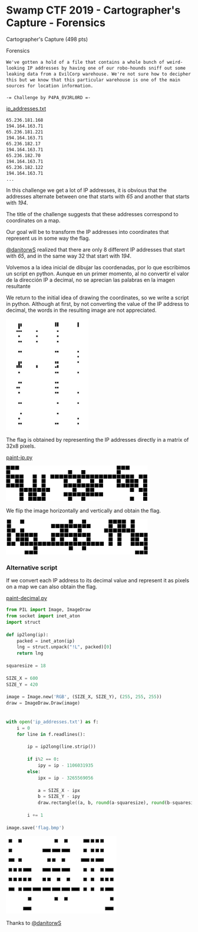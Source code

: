 # Swamp CTF 2019 - Cartographer's Capture - Forensics

Cartographer's Capture (498 pts)

Forensics
```
We've gotten a hold of a file that contains a whole bunch of weird-looking IP addresses by having one of our robo-hounds sniff out some leaking data from a EvilCorp warehouse. We're not sure how to decipher this but we know that this particular warehouse is one of the main sources for location information.

-= Challenge by P4PA_0V3RL0RD =-
```

[ip_addresses.txt](ip_addresses.txt)

```
65.236.181.168
194.164.163.71
65.236.181.221
194.164.163.71
65.236.182.17
194.164.163.71
65.236.182.70
194.164.163.71
65.236.182.122
194.164.163.71
...
```

In this challenge we get a lot of IP addresses, it is obvious that the addresses alternate between one that starts with *65* and another that starts with *194*.

The title of the challenge suggests that these addresses correspond to coordinates on a map.

Our goal will be to transform the IP addresses into coordinates that represent us in some way the flag.

[@danitorwS](https://twitter.com/danitorwS) realized that there are only 8 different IP addresses that start with *65*, and in the same way 32 that start with *194*.

Volvemos a la idea inicial de dibujar las coordenadas, por lo que escribimos un script en python. Aunque en un primer momento, al no convertir el valor de la dirección IP a decimal, no se aprecian las palabras en la imagen resultante

We return to the initial idea of drawing the coordinates, so we write a script in python. Although at first, by not converting the value of the IP address to decimal, the words in the resulting image are not appreciated.

![](img/fuk.jpg)

The flag is obtained by representing the IP addresses directly in a matrix of 32x8 pixels.

[paint-ip.py](paint-ip.py)

![](img/flag-flip.png)

We flip the image horizontally and vertically and obtain the flag.

![](img/flag.png)

### Alternative script

If we convert each IP address to its decimal value and represent it as pixels on a map we can also obtain the flag.

[paint-decimal.py](paint-decimal.py)

```python
from PIL import Image, ImageDraw
from socket import inet_aton
import struct

def ip2long(ip):
    packed = inet_aton(ip)
    lng = struct.unpack("!L", packed)[0]
    return lng

squaresize = 18

SIZE_X = 600
SIZE_Y = 420

image = Image.new('RGB', (SIZE_X, SIZE_Y), (255, 255, 255))
draw = ImageDraw.Draw(image)


with open('ip_addresses.txt') as f:
    i = 0
    for line in f.readlines():

        ip = ip2long(line.strip())

        if i%2 == 0:
            ipy = ip - 1106031935
        else:
            ipx = ip - 3265569056

            a = SIZE_X - ipx
            b = SIZE_Y - ipy
            draw.rectangle((a, b, round(a-squaresize), round(b-squaresize)), fill=0)

        i += 1

image.save('flag.bmp')
```
![](img/flag0.png)

Thanks to [@danitorwS](https://twitter.com/danitorwS)
